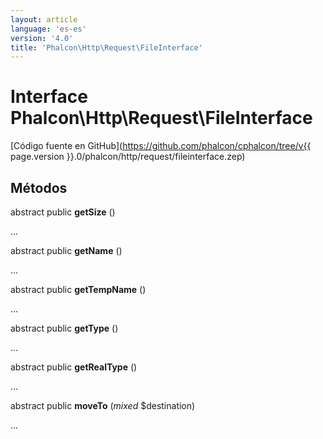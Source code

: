 ```yaml
---
layout: article
language: 'es-es'
version: '4.0'
title: 'Phalcon\Http\Request\FileInterface'
---
```

# Interface **Phalcon\Http\Request\FileInterface**

[Código fuente en GitHub](https://github.com/phalcon/cphalcon/tree/v{{ page.version }}.0/phalcon/http/request/fileinterface.zep)

## Métodos

abstract public **getSize** ()

...

abstract public **getName** ()

...

abstract public **getTempName** ()

...

abstract public **getType** ()

...

abstract public **getRealType** ()

...

abstract public **moveTo** (*mixed* $destination)

...